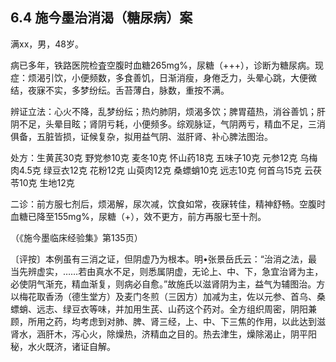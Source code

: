 ## 6.4 施今墨治消渴（糖尿病）案

满xx，男，48岁。

病已多年，铁路医院检査空腹时血糖265mg%，尿糖（+++），诊断为糖尿病。现症：烦渴引饮，小便频数，多食善饥，日渐消瘦，身倦乏力，头晕心跳，大便微结，夜寐不实，多梦纷纭。舌苔薄白，脉数，重按不满。

辨证立法：心火不降，乱梦纷纭；热灼肺阴，烦渴多饮；脾胃蕴热，消谷善饥；肝阴不足，头晕目眩；肾阴亏耗，小便频多。综观脉证，气阴两亏，精血不足，三消俱备，五脏皆损，证候复杂，拟用益气阴、滋肝肾、补心脾法图治。

处方：生黄芪30克 野党参10克 麦冬10克 怀山药18克 五味子10克 元参12克 乌梅肉4.5克 绿豆衣12克 花粉12克 山萸肉12克 桑螵蛸10克 远志10克 何首乌15克 云茯苓10克 生地12克

二诊：前方服七剂后，烦渴解，尿次减，饮食如常，夜寐转佳，精神舒畅。空腹时血糖已降至155mg%，尿糖（+），效不更方，前方再服七至十剂。

（《施今墨临床经验集》第135页）

〔评按〕本例虽有三消之证，但阴虚乃为根本。明•张景岳氏云：“治消之法，最当先辨虚实，……若由真水不足，则悉属阴虚，无论上、中、下，急宜治肾为主，必使阴气渐充，精血渐复，则病必自愈。”故施氏以滋肾阴为主，益气为辅图治。方以梅花取香汤（德生堂方）及麦门冬煎（三因方）加减为主，佐以元参、首乌、桑螵蛸、远志、绿豆衣等味，并加用生芪、山药这个药对。全方组织周密，阴阳兼顾，所用之药，均考虑到对肺、脾、肾三经，上、中、下三焦的作用，以此达到滋肾水，涵肝木，泻心火，除燥热，济精血之目的。热去津生，燥除渴止，阴平阳秘，水火既济，诸证自解。
